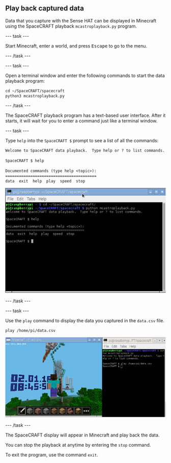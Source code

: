 ## Play back captured data 

Data that you capture with the Sense HAT can be displayed in Minecraft using the SpaceCRAFT playback `mcastroplayback.py` program.

--- task ---

Start Minecraft, enter a world, and press <kbd>Escape</kbd> to go to the menu.

--- /task ---

--- task ---

Open a terminal window and enter the following commands to start the data playback program:

```
cd ~/SpaceCRAFT/spacecraft
python3 mcastroplayback.py
```

--- /task ---

The SpaceCRAFT playback program has a text-based user interface. After it starts, it will wait for you to enter a command just like a terminal window.

--- task ---

Type `help` into the `SpaceCRAFT $` prompt to see a list of all the commands:

```
Welcome to SpaceCRAFT data playback.  Type help or ? to list commands.

SpaceCRAFT $ help

Documented commands (type help <topic>):
========================================
data  exit  help  play  speed  stop
```

![The playback program](images/playbackhelp.png)

--- /task ---

--- task ---

Use the `play` command to display the data you captured in the `data.csv` file.

```
play /home/pi/data.csv
```

![Playing back data in Minecraft](images/playbackrunning.png)

--- /task ---

The SpaceCRAFT display will appear in Minecraft and play back the data.

You can stop the playback at anytime by entering the `stop` command.

To exit the program, use the command `exit`.
